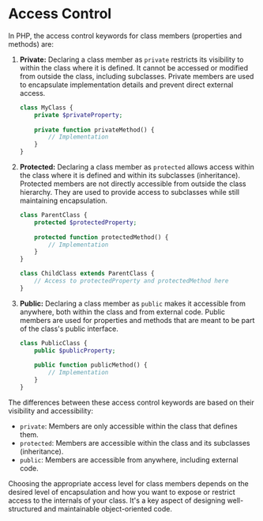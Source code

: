 # Access Control
In PHP, the access control keywords for class members (properties and methods) are:

1. **Private:** Declaring a class member as `private` restricts its visibility to within the class where it is defined. It cannot be accessed or modified from outside the class, including subclasses. Private members are used to encapsulate implementation details and prevent direct external access.

   ```php
   class MyClass {
       private $privateProperty;
       
       private function privateMethod() {
           // Implementation
       }
   }
   ```

2. **Protected:** Declaring a class member as `protected` allows access within the class where it is defined and within its subclasses (inheritance). Protected members are not directly accessible from outside the class hierarchy. They are used to provide access to subclasses while still maintaining encapsulation.

   ```php
   class ParentClass {
       protected $protectedProperty;
       
       protected function protectedMethod() {
           // Implementation
       }
   }

   class ChildClass extends ParentClass {
       // Access to protectedProperty and protectedMethod here
   }
   ```

3. **Public:** Declaring a class member as `public` makes it accessible from anywhere, both within the class and from external code. Public members are used for properties and methods that are meant to be part of the class's public interface.

   ```php
   class PublicClass {
       public $publicProperty;
       
       public function publicMethod() {
           // Implementation
       }
   }
   ```

The differences between these access control keywords are based on their visibility and accessibility:

- `private`: Members are only accessible within the class that defines them.
- `protected`: Members are accessible within the class and its subclasses (inheritance).
- `public`: Members are accessible from anywhere, including external code.

Choosing the appropriate access level for class members depends on the desired level of encapsulation and how you want to expose or restrict access to the internals of your class. It's a key aspect of designing well-structured and maintainable object-oriented code.